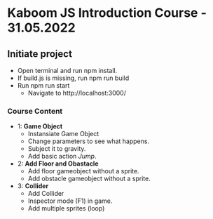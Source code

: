 # Kaboom JS Introduction Course - 31.05.2022

## Initiate project
- Open terminal and run npm install.
- If build.js is missing, run npm run build
- Run npm run start
    - Navigate to http://localhost:3000/

### Course Content
- 1: **Game Object**
    - Instansiate Game Object
    - Change parameters to see what happens.
    - Subject it to gravity.
    - Add basic action *Jump*.
- 2: **Add Floor and Obastacle**
    - Add floor gameobject without a sprite.
    - Add obstacle gameobject without a sprite.
- 3: **Collider**
    - Add Collider
    - Inspector mode (F1) in game.
    - Add multiple sprites (loop)
